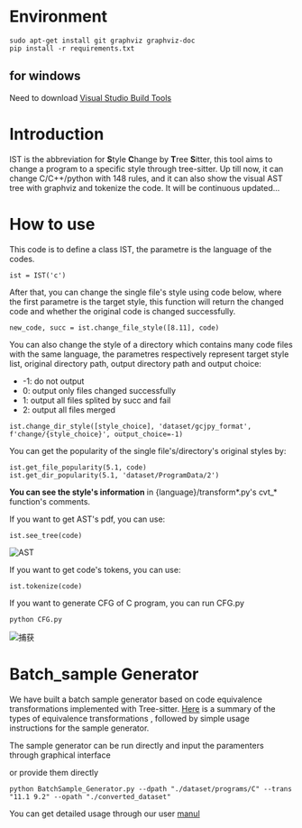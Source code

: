 # Environment

```
sudo apt-get install git graphviz graphviz-doc
pip install -r requirements.txt
```

## for windows

Need to download [Visual Studio Build Tools](https://visualstudio.microsoft.com/zh-hans/visual-cpp-build-tools/)

# Introduction

IST is the abbreviation for **S**tyle **C**hange by **T**ree **S**itter, this tool aims to change a program to a specific style through tree-sitter.
Up till now, it can change C/C++/python with 148 rules, and it can also show the visual AST tree with graphviz and tokenize the code.
It will be continuous updated...

# How to use

This code is to define a class IST, the parametre is the language of the codes.

```
ist = IST('c')
```

After that, you can change the single file's style using code below, where the first parametre is the target style, this function will return the changed code and whether the original code is changed successfully.

```
new_code, succ = ist.change_file_style([8.11], code)
```

You can also change the style of a directory which contains many code files with the same language, the parametres respectively represent target style list, original directory path, output directory path and output choice:

- -1: do not output
- 0: output only files changed successfully
- 1: output all files splited by succ and fail
- 2: output all files merged

```
ist.change_dir_style([style_choice], 'dataset/gcjpy_format', f'change/{style_choice}', output_choice=-1)
```

You can get the popularity of the single file's/directory's original styles by:

```
ist.get_file_popularity(5.1, code)
ist.get_dir_popularity(5.1, 'dataset/ProgramData/2')
```

**You can see the style's information** in {language}/transform\*.py's cvt\_\* function's comments.

If you want to get AST's pdf, you can use:

```
ist.see_tree(code)
```

![AST](https://github.com/user-attachments/assets/870462d9-2d37-47a3-b81c-058f1d36562d)


If you want to get code's tokens, you can use:

```
ist.tokenize(code)
```

If you want to generate CFG of C program, you can run CFG.py

```
python CFG.py
```

![捕获](https://github.com/rebibabo/SCTS/assets/80667434/ef06409b-4cb9-45ed-be69-4b28760546ce)


# Batch_sample Generator 
We have built a batch sample generator based on code equivalence transformations implemented with Tree-sitter. [Here](./Conversion_type.md) is a summary of the types of equivalence transformations
, followed by simple usage instructions for the sample generator.

The sample generator can be run directly and input the paramenters through graphical interface

or provide them directly

```
python BatchSample_Generator.py --dpath "./dataset/programs/C" --trans "11.1 9.2" --opath "./converted_dataset" 
```
You can get detailed usage through our user [manul](./user_manual.md)
